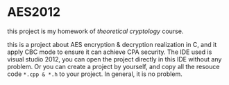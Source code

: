 # AES2012
this project is my homework of *theoretical cryptology* course.


this is a project about AES encryption & decryption realization in C, and it apply CBC mode to ensure it can achieve CPA security.
The IDE used is visual studio 2012, you can open the project directly in this IDE without any problem.  Or you can create a project
by yourself, and copy all the resouce code `*.cpp & *.h` to your project.  In general, it is no problem.
